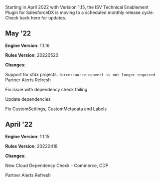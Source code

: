 Starting in April 2022 with Verision 1.15, the ISV Technical Enablement Plugin for SalesforceDX is moving to a scheduled monthly release cycle. Check back here for updates.

## May '22

**Engine Version**: 1.1.16

**Rules Version**: 20220520

**Changes**:


Support for sfdx projects. `force:source:convert is not longer required`
Partner Alerts Refresh

Fix issue with dependency check failing

Update dependencies

Fix CustomSettings, CustomMetadata and Labels


## April '22

**Engine Version**: 1.1.15

**Rules Version**: 20220418

**Changes**:

New Cloud Dependency Check - Commerce, CDP

Partner Alerts Refresh
